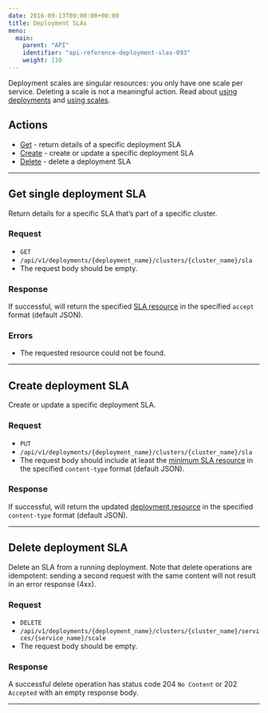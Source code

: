 ```yaml
---
date: 2016-09-13T09:00:00+00:00
title: Deployment SLAs
menu:
  main:
    parent: "API"
    identifier: "api-reference-deployment-slas-093"
    weight: 110
---
```

Deployment scales are singular resources: you only have one scale per service. Deleting a scale is not a meaningful action. Read about [using deployments](/documentation/using-vamp/deployments/) and [using scales](/documentation/using-vamp/blueprints/#scale).

## Actions

 * [Get](/documentation/api/v0.9.3/api-deployment-slas/#get-single-deployment-sla) - return details of a specific deployment SLA
 * [Create](/documentation/api/v0.9.3/api-deployment-slas/#create-deployment-sla) - create or update a specific deployment SLA
 * [Delete](/documentation/api/v0.9.3/api-deployment-slas/#delete-deployment-sla) - delete a deployment SLA

--------------

## Get single deployment SLA

Return details for a specific SLA that’s part of a specific cluster.

### Request
* `GET`
* `/api/v1/deployments/{deployment_name}/clusters/{cluster_name}/sla`
* The request body should be empty.

### Response
If successful, will return the specified [SLA resource](/documentation/api/v0.9.3/api-slas/#sla-resource) in the specified `accept` format (default JSON).

### Errors
* The requested resource could not be found.

--------------

## Create deployment SLA

Create or update a specific deployment SLA.

### Request
* `PUT`
* `/api/v1/deployments/{deployment_name}/clusters/{cluster_name}/sla`
* The request body should include at least the [minimum SLA resource](/documentation/api/v0.9.3/api-slas/#sla-resource) in the specified `content-type` format (default JSON).

### Response
If successful, will return the updated [deployment resource](/documentation/api/v0.9.3/api-deployments/#deployment-resource) in the specified `content-type` format (default JSON).

--------------

## Delete deployment SLA

Delete an SLA from a running deployment. Note that delete operations are idempotent: sending a second request with the same content will not result in an error response (4xx).

### Request
* `DELETE`
* `/api/v1/deployments/{deployment_name}/clusters/{cluster_name}/services/{service_name}/scale`
* The request body should be empty.

### Response
A successful delete operation has status code 204 `No Content` or 202 `Accepted` with an empty response body.

--------------
